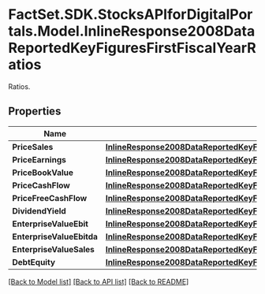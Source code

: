 # FactSet.SDK.StocksAPIforDigitalPortals.Model.InlineResponse2008DataReportedKeyFiguresFirstFiscalYearRatios
Ratios.

## Properties

Name | Type | Description | Notes
------------ | ------------- | ------------- | -------------
**PriceSales** | [**InlineResponse2008DataReportedKeyFiguresFirstFiscalYearRatiosPriceSales**](InlineResponse2008DataReportedKeyFiguresFirstFiscalYearRatiosPriceSales.md) |  | [optional] 
**PriceEarnings** | [**InlineResponse2008DataReportedKeyFiguresFirstFiscalYearRatiosPriceEarnings**](InlineResponse2008DataReportedKeyFiguresFirstFiscalYearRatiosPriceEarnings.md) |  | [optional] 
**PriceBookValue** | [**InlineResponse2008DataReportedKeyFiguresFirstFiscalYearRatiosPriceBookValue**](InlineResponse2008DataReportedKeyFiguresFirstFiscalYearRatiosPriceBookValue.md) |  | [optional] 
**PriceCashFlow** | [**InlineResponse2008DataReportedKeyFiguresFirstFiscalYearRatiosPriceCashFlow**](InlineResponse2008DataReportedKeyFiguresFirstFiscalYearRatiosPriceCashFlow.md) |  | [optional] 
**PriceFreeCashFlow** | [**InlineResponse2008DataReportedKeyFiguresFirstFiscalYearRatiosPriceFreeCashFlow**](InlineResponse2008DataReportedKeyFiguresFirstFiscalYearRatiosPriceFreeCashFlow.md) |  | [optional] 
**DividendYield** | [**InlineResponse2008DataReportedKeyFiguresFirstFiscalYearRatiosDividendYield**](InlineResponse2008DataReportedKeyFiguresFirstFiscalYearRatiosDividendYield.md) |  | [optional] 
**EnterpriseValueEbit** | [**InlineResponse2008DataReportedKeyFiguresFirstFiscalYearRatiosEnterpriseValueEbit**](InlineResponse2008DataReportedKeyFiguresFirstFiscalYearRatiosEnterpriseValueEbit.md) |  | [optional] 
**EnterpriseValueEbitda** | [**InlineResponse2008DataReportedKeyFiguresFirstFiscalYearRatiosEnterpriseValueEbitda**](InlineResponse2008DataReportedKeyFiguresFirstFiscalYearRatiosEnterpriseValueEbitda.md) |  | [optional] 
**EnterpriseValueSales** | [**InlineResponse2008DataReportedKeyFiguresFirstFiscalYearRatiosEnterpriseValueSales**](InlineResponse2008DataReportedKeyFiguresFirstFiscalYearRatiosEnterpriseValueSales.md) |  | [optional] 
**DebtEquity** | [**InlineResponse2008DataReportedKeyFiguresFirstFiscalYearRatiosDebtEquity**](InlineResponse2008DataReportedKeyFiguresFirstFiscalYearRatiosDebtEquity.md) |  | [optional] 

[[Back to Model list]](../README.md#documentation-for-models) [[Back to API list]](../README.md#documentation-for-api-endpoints) [[Back to README]](../README.md)

